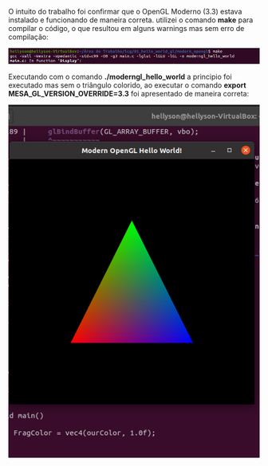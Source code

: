 ﻿
O intuito do trabalho foi confirmar que o OpenGL Moderno (3.3) estava instalado e funcionando de maneira correta. utilizei o comando **make** para compilar o código, o que resultou em alguns warnings mas sem erro de compilação:

![Make](https://github.com/Hellyson206/icg/blob/master/modern%20opengl/images/make.png)

Executando com o comando **./moderngl_hello_world** a principio foi executado mas sem o triângulo colorido, ao executar o comando **export MESA_GL_VERSION_OVERRIDE=3.3** foi apresentado de maneira correta:

![Triangle](https://github.com/Hellyson206/icg/blob/master/modern%20opengl/images/triangulo.png)

